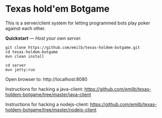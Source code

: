 Texas hold'em Botgame
=====================

This is a server/client system for letting programmed bots play poker against each other.

**Quickstart** &mdash; *Host your own server.*

    git clone https://github.com/emilb/texas-holdem-botgame.git
    cd texas-holdem-botgame
    mvn clean install

    cd server
    mvn jetty:run

Open browser to: http://localhost:8080

Instructions for hacking a java-client:
https://github.com/emilb/texas-holdem-botgame/tree/master/java-client

Instructions for hacking a nodejs-client:
https://github.com/emilb/texas-holdem-botgame/tree/master/nodejs-client
